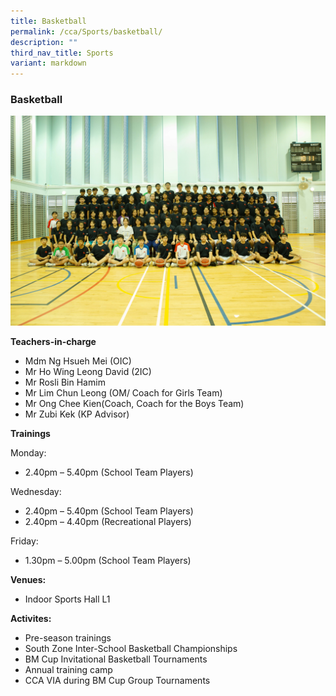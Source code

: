 ```yaml
---
title: Basketball
permalink: /cca/Sports/basketball/
description: ""
third_nav_title: Sports
variant: markdown
---
```

### Basketball

<img src="/images/basketball%20team.jpg" style="width:60%,align:left">


**Teachers-in-charge**

*   Mdm Ng Hsueh Mei (OIC)
*   Mr Ho Wing Leong David (2IC)
*   Mr Rosli Bin Hamim
*   Mr Lim Chun Leong (OM/ Coach for Girls Team)
*   Mr Ong Chee Kien(Coach, Coach for the Boys Team)
*   Mr Zubi Kek (KP Advisor)

**Trainings**

Monday:

*   2.40pm – 5.40pm (School Team Players)

Wednesday:

*   2.40pm – 5.40pm (School Team Players)
*   2.40pm – 4.40pm (Recreational Players)

Friday:

*   1.30pm – 5.00pm (School Team Players)


**Venues:**

*   Indoor Sports Hall L1

**Activites:**

*   Pre-season trainings
*   South Zone Inter-School Basketball Championships
*   BM Cup Invitational Basketball Tournaments
*   Annual training camp 
*   CCA VIA during BM Cup Group Tournaments



